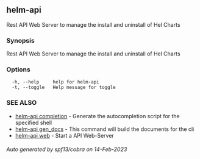 ## helm-api

Rest API Web Server to manage the install and uninstall of Hel Charts

### Synopsis

Rest API Web Server to manage the install and uninstall of Hel Charts

### Options

```
  -h, --help     help for helm-api
  -t, --toggle   Help message for toggle
```

### SEE ALSO

* [helm-api completion](helm-api_completion.md)	 - Generate the autocompletion script for the specified shell
* [helm-api gen_docs](helm-api_gen_docs.md)	 - This command will build the documents for the cli
* [helm-api web](helm-api_web.md)	 - Start a API Web-Server

###### Auto generated by spf13/cobra on 14-Feb-2023
